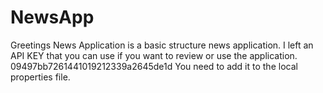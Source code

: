 # NewsApp

Greetings News Application is a basic structure news application.
I left an API KEY that you can use if you want to review or use the application.
09497bb7261441019212339a2645de1d
You need to add it to the local properties file.
